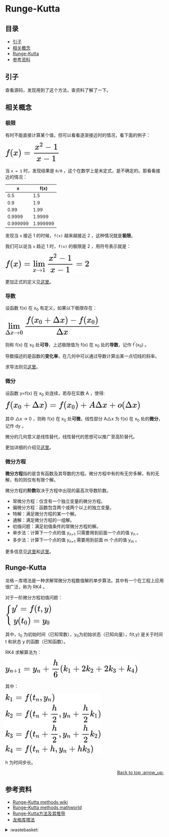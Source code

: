 # Runge-Kutta
## <a name="index"></a> 目录
- [引子](#start)
- [相关概念](#concept)
- [Runge-Kutta](#rk)
- [参考资料](#reference)

## <a name="start"></a> 引子
查看源码，发现用到了这个方法，查资料了解了一下。

## <a name="concept"></a> 相关概念

### 极限
有时不能直接计算某个值，但可以看看逐渐接近时的情况，看下面的例子：

![1-1][url-local-1]

当 `x = 1` 时，发现结果是 `0/0` ，这个在数学上是未定式，是不确定的。那看看接近的情况：

| x | f(x) |
| --- | --- |
| 0.5 | 1.5 |
| 0.9 | 1.9 |
| 0.99 | 1.99 |
| 0.9999 | 1.9999 |
| 0.999999 | 1.999999 |

发现当 `x` 接近 1 的时候，`f(x)` 越来越接近 2 ，这种情况就是**极限**。

我们可以说当 `x` 趋近 1 时，`f(x)` 的极限是 2 ，用符号表示就是：

![1-2][url-local-2]

更加正式的定义见[这里][url-6]。

### 导数
设函数 f(x) 在 x<sub>0</sub> 有定义，如果以下极限存在：

![1-3][url-local-3]

则称 f(x) 在 x<sub>0</sub> 处**可导**，上述极限值为 f(x) 在 x<sub>0</sub> 处的**导数**，记作 f<sup>'</sup>(x<sub>0</sub>) 。

导数描述的是函数的**变化率**，在几何中可以通过导数计算出某一点切线的斜率。

求导法则见[这里][url-7]。

### 微分
设函数 y=f(x) 在 x<sub>0</sub> 处连续，若存在实数 A ，使得:

![1-4][url-local-4]

其中 △x -> 0 ，则称 f(x) 在 x<sub>0</sub> 处**可微**，线性部分 A△x 为 f(x) 在 x<sub>0</sub> 处的**微分**，记作 dy 。

微分的几何意义是线性替代，线性替代的思想可以推广至高阶替代。

更加详细的介绍见[这里][url-8]。

### 微分方程
**微分方程**指的是含有函数及其导数的方程。微分方程中有的有无穷多解，有的无解，有的则仅有有限个解。

微分方程的**阶数**取决于方程中出现的最高次导数阶数。
- 常微分方程：仅含有一个独立变量的微分方程。
- 偏微分方程：函数包含两个或两个以上的独立变量。
- 特解：满足微分方程的某一个解。
- 通解：满足微分方程的一组解。
- 初值问题：满足初值条件的常微分方程的解。
- 单步法：计算下一个点的值 y<sub>n+1</sub> 只需要用到前面一个点的值 y<sub>n</sub> 。
- 多步法：计算下一个点的值 y<sub>n+1</sub> 需要用到前面 m 个点的值 y<sub>m</sub> 。

更多信息见[这里][url-9]和[这里][url-10]。

## <a name="rk"></a> Runge-Kutta
龙格－库塔法是一种求解常微分方程数值解的单步算法。其中有一个在工程上应用很广泛，称为 RK4 。

对于一阶微分方程初值问题：

![1-5][url-local-5]

其中，t<sub>0</sub> 为初始时间（已知常数），y<sub>0</sub>为初始状态（已知向量），f(t,y) 是关于时间 t 和状态 y 的函数（已知函数）。

RK4 求解算法为：

![1-6][url-local-6]

其中：

![1-7][url-local-7]

h 为时间步长。


<div align="right"><a href="#index">Back to top :arrow_up:</a></div>


## <a name="reference"></a> 参考资料
- [Runge–Kutta methods wiki][url-1]
- [Runge–Kutta methods mathworld][url-4]
- [Runge-Kutta方法及其推导][url-2]
- [龙格库塔法][url-3]

[url-1]:https://en.wikipedia.org/wiki/Runge%E2%80%93Kutta_methods
[url-2]:https://blog.zyuzhi.me/2020/03/28/181.html
[url-3]:https://baike.baidu.com/item/%E9%BE%99%E6%A0%BC%E5%BA%93%E5%A1%94%E6%B3%95/3016350
[url-4]:https://mathworld.wolfram.com/Runge-KuttaMethod.html
[url-5]:https://www.shuxuele.com/calculus/introduction.html
[url-6]:https://www.shuxuele.com/calculus/limits-formal.html
[url-7]:https://www.shuxuele.com/calculus/derivatives-rules.html
[url-8]:https://www.zhihu.com/question/22199657
[url-9]:https://zhuanlan.zhihu.com/p/85151812
[url-10]:https://www.shuxuele.com/calculus/differential-equations.html

[url-example1]:https://xxholic.github.io/lab/starry-night/translate.html

[url-local-1]:./image/1.svg
[url-local-2]:./image/2.svg
[url-local-3]:./image/3.svg
[url-local-4]:./image/4.svg
[url-local-5]:./image/5.svg
[url-local-6]:./image/6.svg
[url-local-7]:./image/7.svg


<details>
<summary>:wastebasket:</summary>

最近看了[《贝奥武夫》][url-see]，看到里面的反派怎么这么眼熟，去查了下原来这个电影是本人动作捕捉后再 CG 化。

![1-see][url-local-see]

</details>

[url-see]:https://movie.douban.com/subject/1792917/
[url-local-see]:./image/poster.png
